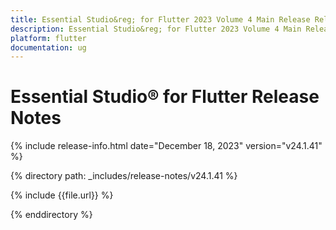 ```yaml
---
title: Essential Studio&reg; for Flutter 2023 Volume 4 Main Release Release Notes  
description: Essential Studio&reg; for Flutter 2023 Volume 4 Main Release Release Notes  
platform: flutter
documentation: ug
---
```


# Essential Studio&reg; for Flutter  Release Notes  

{% include release-info.html date="December 18, 2023"  version="v24.1.41" %} 

{% directory path: _includes/release-notes/v24.1.41 %}

{% include {{file.url}} %}

{% enddirectory %}